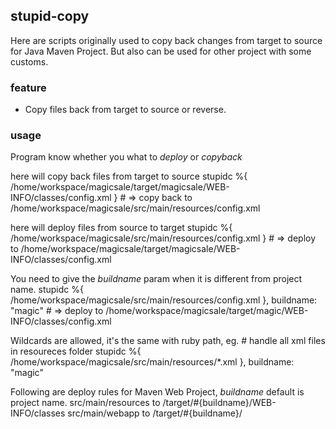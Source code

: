 stupid-copy
---

Here are scripts originally used to copy back changes from target to source for Java Maven Project.
But also can be used for other project with some customs.

### feature
+ Copy files back from target to source or reverse.

### usage
Program know whether you what to  _deploy_ or _copyback_

here will copy back files from target to source
    stupidc %{ /home/workspace/magicsale/target/magicsale/WEB-INFO/classes/config.xml }
    # => copy back to /home/workspace/magicsale/src/main/resources/config.xml 


here will deploy files from source to target
    stupidc %{ /home/workspace/magicsale/src/main/resources/config.xml }
    # => deploy to /home/workspace/magicsale/target/magicsale/WEB-INFO/classes/config.xml 

You need to give the _buildname_ param when it is different from project name. 
    stupidc %{ /home/workspace/magicsale/src/main/resources/config.xml }, buildname: "magic"
    # => deploy to /home/workspace/magicsale/target/magic/WEB-INFO/classes/config.xml 


Wildcards are allowed, it's the same with ruby path, eg.
    # handle all xml files in resoureces folder
    stupidc %{ /home/workspace/magicsale/src/main/resources/*.xml }, buildname: "magic"
    

Following are deploy rules for Maven Web Project, _buildname_ default is project name.
    src/main/resources to /target/#{buildname}/WEB-INFO/classes
    src/main/webapp to /target/#{buildname}/

